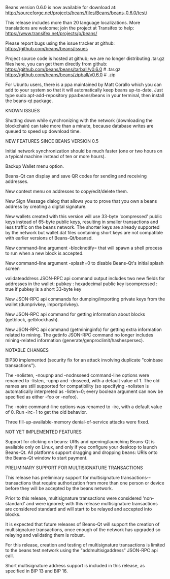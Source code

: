 Beans version 0.6.0 is now available for download at:
http://sourceforge.net/projects/beans/files/Beans/beans-0.6.0/test/

This release includes more than 20 language localizations.
More translations are welcome; join the
project at Transifex to help:
https://www.transifex.net/projects/p/beans/

Please report bugs using the issue tracker at github:
https://github.com/beans/beans/issues

Project source code is hosted at github; we are no longer
distributing .tar.gz files here, you can get them
directly from github:
https://github.com/beans/beans/tarball/v0.6.0  # .tar.gz
https://github.com/beans/beans/zipball/v0.6.0  # .zip

For Ubuntu users, there is a ppa maintained by Matt Corallo which
you can add to your system so that it will automatically keep
beans up-to-date.  Just type
sudo apt-add-repository ppa:beans/beans
in your terminal, then install the beans-qt package.


KNOWN ISSUES

Shutting down while synchronizing with the network
(downloading the blockchain) can take more than a minute,
because database writes are queued to speed up download
time.


NEW FEATURES SINCE BEANS VERSION 0.5

Initial network synchronization should be much faster
(one or two hours on a typical machine instead of ten or more
hours).

Backup Wallet menu option.

Beans-Qt can display and save QR codes for sending
and receiving addresses.

New context menu on addresses to copy/edit/delete them.

New Sign Message dialog that allows you to prove that you
own a beans address by creating a digital
signature.

New wallets created with this version will
use 33-byte 'compressed' public keys instead of
65-byte public keys, resulting in smaller
transactions and less traffic on the beans
network. The shorter keys are already supported
by the network but wallet.dat files containing
short keys are not compatible with earlier
versions of Beans-Qt/beansd.

New command-line argument -blocknotify=<command>
that will spawn a shell process to run <command> 
when a new block is accepted.

New command-line argument -splash=0 to disable
Beans-Qt's initial splash screen

validateaddress JSON-RPC api command output includes
two new fields for addresses in the wallet:
pubkey : hexadecimal public key
iscompressed : true if pubkey is a short 33-byte key

New JSON-RPC api commands for dumping/importing
private keys from the wallet (dumprivkey, importprivkey).

New JSON-RPC api command for getting information about
blocks (getblock, getblockhash).

New JSON-RPC api command (getmininginfo) for getting
extra information related to mining. The getinfo
JSON-RPC command no longer includes mining-related
information (generate/genproclimit/hashespersec).



NOTABLE CHANGES

BIP30 implemented (security fix for an attack involving
duplicate "coinbase transactions").

The -nolisten, -noupnp and -nodnsseed command-line
options were renamed to -listen, -upnp and -dnsseed,
with a default value of 1. The old names are still
supported for compatibility (so specifying -nolisten
is automatically interpreted as -listen=0; every
boolean argument can now be specified as either
-foo or -nofoo).

The -noirc command-line options was renamed to
-irc, with a default value of 0. Run -irc=1 to
get the old behavior.

Three fill-up-available-memory denial-of-service
attacks were fixed.


NOT YET IMPLEMENTED FEATURES

Support for clicking on beans: URIs and
opening/launching Beans-Qt is available only on Linux,
and only if you configure your desktop to launch
Beans-Qt. All platforms support dragging and dropping
beans: URIs onto the Beans-Qt window to start
payment.


PRELIMINARY SUPPORT FOR MULTISIGNATURE TRANSACTIONS

This release has preliminary support for multisignature
transactions-- transactions that require authorization
from more than one person or device before they
will be accepted by the beans network.

Prior to this release, multisignature transactions
were considered 'non-standard' and were ignored;
with this release multisignature transactions are
considered standard and will start to be relayed
and accepted into blocks.

It is expected that future releases of Beans-Qt
will support the creation of multisignature transactions,
once enough of the network has upgraded so relaying
and validating them is robust.

For this release, creation and testing of multisignature
transactions is limited to the beans test network using
the "addmultisigaddress" JSON-RPC api call.

Short multisignature address support is included in this
release, as specified in BIP 13 and BIP 16.
